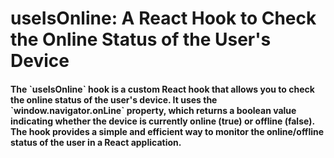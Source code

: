 # useIsOnline: A React Hook to Check the Online Status of the User's Device

#### The \`useIsOnline\` hook is a custom React hook that allows you to check the online status of the user's device. It uses the \`window.navigator.onLine\` property, which returns a boolean value indicating whether the device is currently online (true) or offline (false). The hook provides a simple and efficient way to monitor the online/offline status of the user in a React application.